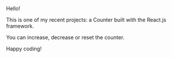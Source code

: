 Hello!

This is one of my recent projects: a Counter built with the React.js framework.

You can increase, decrease or reset the counter.

Happy coding!
